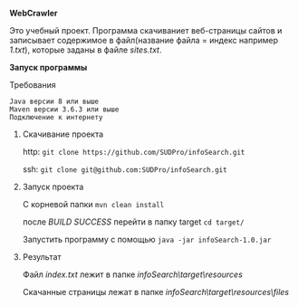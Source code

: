 **WebCrawler**

Это учебный проект. Программа скачиваниет веб-страницы сайтов и записывает содержимое в файл(название файла = индекс например _1.txt_),  которые
заданы в файле _sites.txt_. 

**Запуск программы**

Требования
   
    Java версии 8 или выше
    Maven версии 3.6.3 или выше
    Подключение к интернету
    
1. Скачивание проекта 

    http: `git clone https://github.com/SUDPro/infoSearch.git`

    ssh: `git clone git@github.com:SUDPro/infoSearch.git`

2. Запуск проекта

    С корневой папки `mvn clean install` 
    
    после _BUILD SUCCESS_ перейти в папку target `cd target/`
    
    Запустить программу с помощью `java -jar infoSearch-1.0.jar`
    
3. Результат
    
    Файл _index.txt_ лежит в папке _infoSearch\target\resources_
    
    Скачанные страницы лежат в папке _infoSearch\target\resources\files_